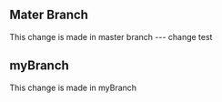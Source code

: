 ## Mater Branch
This change is made in master branch --- change test

## myBranch
This change is made in myBranch
